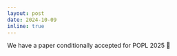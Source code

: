 ```yaml
---
layout: post
date: 2024-10-09
inline: true
---
```


We have a paper conditionally accepted for POPL 2025 🤞
